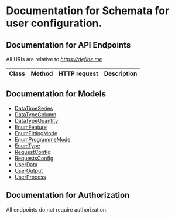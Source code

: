 # Documentation for Schemata for user configuration.

<a name="documentation-for-api-endpoints"></a>
## Documentation for API Endpoints

All URIs are relative to *https://define.me*

Class | Method | HTTP request | Description
------------ | ------------- | ------------- | -------------


<a name="documentation-for-models"></a>
## Documentation for Models

 - [DataTimeSeries](.//Models/DataTimeSeries.md)
 - [DataTypeColumn](.//Models/DataTypeColumn.md)
 - [DataTypeQuantity](.//Models/DataTypeQuantity.md)
 - [EnumFeature](.//Models/EnumFeature.md)
 - [EnumFittingMode](.//Models/EnumFittingMode.md)
 - [EnumProgrammeMode](.//Models/EnumProgrammeMode.md)
 - [EnumType](.//Models/EnumType.md)
 - [RequestConfig](.//Models/RequestConfig.md)
 - [RequestsConfig](.//Models/RequestsConfig.md)
 - [UserData](.//Models/UserData.md)
 - [UserOutput](.//Models/UserOutput.md)
 - [UserProcess](.//Models/UserProcess.md)


<a name="documentation-for-authorization"></a>
## Documentation for Authorization

All endpoints do not require authorization.

